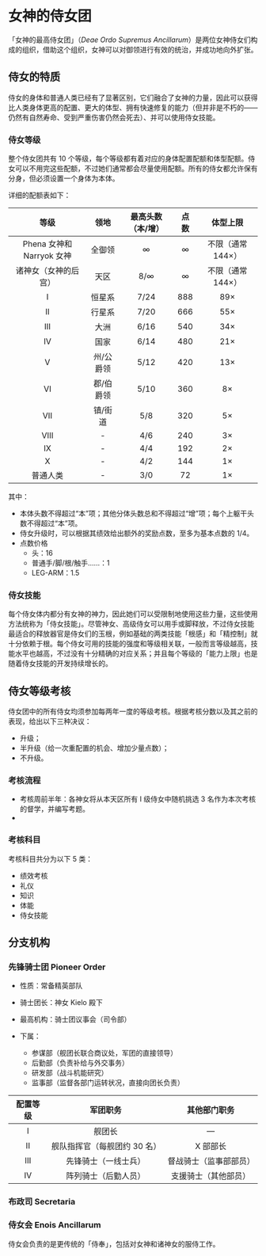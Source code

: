 # 女神的侍女团

「女神的最高侍女团」（*Deae Ordo Supremus Ancillarum*）是两位女神侍女们构成的组织，借助这个组织，女神可以对御领进行有效的统治，并成功地向外扩张。

## 侍女的特质

侍女的身体和普通人类已经有了显著区别，它们融合了女神的力量，因此可以获得比人类身体更高的配置、更大的体型、拥有快速修复的能力（但并非是不朽的——仍然有自然寿命、受到严重伤害仍然会死去）、并可以使用侍女技能。

### 侍女等级

整个侍女团共有 10 个等级，每个等级都有着对应的身体配置配额和体型配额。侍女可以不用完这些配额，不过她们通常都会尽量使用配额。所有的侍女都允许保有分身，但必须设置一个身体为本体。

详细的配额表如下：

|           等级            |   领地    | 最高头数（本/增） | 点数 |     体型上限      |
| :-----------------------: | :-------: | :---------------: | :--: | :---------------: |
| Phena 女神和 Narryok 女神 |  全御领   |         ∞         |  ∞   | 不限（通常 144×） |
|   诸神女（女神的后宫）    |   天区    |        8/∞        |  ∞   | 不限（通常 144×） |
|             I             |  恒星系   |       7/24        | 888  |        89×        |
|            II             |  行星系   |       7/20        | 666  |        55×        |
|            III            |   大洲    |       6/16        | 540  |        34×        |
|            IV             |   国家    |       6/14        | 480  |        21×        |
|             V             | 州/公爵领 |       5/12        | 420  |        13×        |
|            VI             | 郡/伯爵领 |       5/10        | 360  |        8×         |
|            VII            |  镇/街道  |        5/8        | 320  |        5×         |
|           VIII            |     -     |        4/6        | 240  |        3×         |
|            IX             |     -     |        4/4        | 192  |        2×         |
|             X             |     -     |        4/2        | 144  |        1×         |
|         普通人类          |     -     |        3/0        |  72  |        1×         |

其中：

- 本体头数不得超过“本”项；其他分体头数总和不得超过“增”项；每个上躯干头数不得超过“本”项。
- 侍女升级时，可以根据其绩效给出额外的奖励点数，至多为基本点数的 1/4。
- 点数价格
  - 头：16
  - 普通手/脚/根/触手……：1
  - LEG-ARM：1.5

### 侍女技能

每个侍女体内都分有女神的神力，因此她们可以受限制地使用这些力量，这些使用方法统称为「侍女技能」。尽管神女、高级侍女可以用手或脚释放，不过侍女技能最适合的释放器官是侍女们的玉根，例如基础的两类技能「根感」和「精控制」就十分依赖于根。每个侍女可用的技能的强度和等级相关联，一般而言等级越高，技能水平也越高，不过没有十分精确的对应关系；并且每个等级的「能力上限」也是随着侍女技能的开发持续增长的。

## 侍女等级考核

侍女团中的所有侍女均须参加每两年一度的等级考核。根据考核分数以及其之前的表现，给出以下三种决议：

- 升级；
- 半升级（给一次重配置的机会、增加少量点数）；
- 不升级。

### 考核流程 ###

- 考核周前半年：各神女将从本天区所有 I 级侍女中随机挑选 3 名作为本次考核的督学，并编写考题。
- ​

### 考核科目

考核科目共分为以下 5 类：

- 绩效考核
- 礼仪
- 知识
- 体能
- 侍女技能


## 分支机构 ##

### 先锋骑士团 Pioneer Order ##

- 性质：常备精英部队

- 骑士团长：神女 Kielo 殿下
- 最高机构：骑士团议事会（司令部）
- 下属：
  - 参谋部（舰团长联合商议处，军团的直接领导）
  - 后勤部（负责补给与外交事务）
  - 研发部（战斗机能研究）
  - 监事部（监督各部门运转状况，直接向团长负责）

| 配置等级 |       军团职务       |   其他部门职务    |
| :--: | :--------------: | :---------: |
|  I   |       舰团长        |      —      |
|  II  | 舰队指挥官（每舰团约 30 名） |    X 部部长    |
| III  |    先锋骑士（一线士兵）    | 督战骑士（监事部部员） |
|  IV  |    阵列骑士（后勤人员）    | 支援骑士（其他部员）  |

### 布政司 Secretaria ##

### 侍女会 Enois Ancillarum ##

侍女会负责的是更传统的「侍奉」，包括对女神和诸神女的服侍工作。